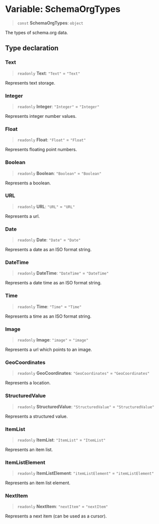 # Variable: SchemaOrgTypes

> `const` **SchemaOrgTypes**: `object`

The types of schema.org data.

## Type declaration

### Text

> `readonly` **Text**: `"Text"` = `"Text"`

Represents text storage.

### Integer

> `readonly` **Integer**: `"Integer"` = `"Integer"`

Represents integer number values.

### Float

> `readonly` **Float**: `"Float"` = `"Float"`

Represents floating point numbers.

### Boolean

> `readonly` **Boolean**: `"Boolean"` = `"Boolean"`

Represents a boolean.

### URL

> `readonly` **URL**: `"URL"` = `"URL"`

Represents a url.

### Date

> `readonly` **Date**: `"Date"` = `"Date"`

Represents a date as an ISO format string.

### DateTime

> `readonly` **DateTime**: `"DateTime"` = `"DateTime"`

Represents a date time as an ISO format string.

### Time

> `readonly` **Time**: `"Time"` = `"Time"`

Represents a time as an ISO format string.

### Image

> `readonly` **Image**: `"image"` = `"image"`

Represents a url which points to an image.

### GeoCoordinates

> `readonly` **GeoCoordinates**: `"GeoCoordinates"` = `"GeoCoordinates"`

Represents a location.

### StructuredValue

> `readonly` **StructuredValue**: `"StructuredValue"` = `"StructuredValue"`

Represents a structured value.

### ItemList

> `readonly` **ItemList**: `"ItemList"` = `"ItemList"`

Represents an item list.

### ItemListElement

> `readonly` **ItemListElement**: `"itemListElement"` = `"itemListElement"`

Represents an item list element.

### NextItem

> `readonly` **NextItem**: `"nextItem"` = `"nextItem"`

Represents a next item (can be used as a cursor).

